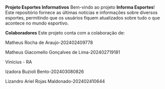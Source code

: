 **Projeto Esportes Informativos**
Bem-vindo ao projeto **Informa Esportes**! Este repositório fornece 
as últimas notícias e informações sobre diversos esportes, permitindo que 
os usuários fiquem atualizados sobre tudo o que acontece no mundo esportivo.

**Colaboradores**
Este projeto conta com a colaboração de:

Matheus Rocha de Araujo-202402409778

Matheus Giacomello Gonçalves de Lima-202402719181

Vinicius - RA

Izadora Buzioli Bento-202403080826

Lizandro Ariel Rojas Maldonado-202402410644

